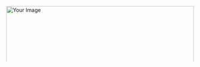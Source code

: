 <div style="max-height: 150px; overflow: auto;">
    <img src="https://github.com/mamoonbgc036/Laravel_Vue_Ecom/blob/main/screencapture-127-0-0-1-8000-2023-09-13-06_32_43.png?raw=true" alt="Your Image" style="max-width: 100%; height: 100%">
  </div>
  
